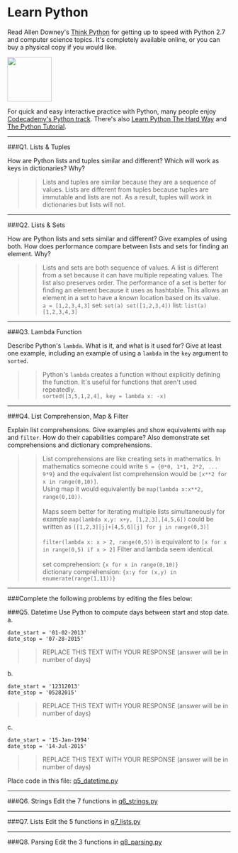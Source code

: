 # Learn Python

Read Allen Downey's [Think Python](http://www.greenteapress.com/thinkpython/) for getting up to speed with Python 2.7 and computer science topics. It's completely available online, or you can buy a physical copy if you would like.

<a href="http://www.greenteapress.com/thinkpython/"><img src="img/think_python.png" style="width: 100px;" target="_blank"></a>

For quick and easy interactive practice with Python, many people enjoy [Codecademy's Python track](http://www.codecademy.com/en/tracks/python). There's also [Learn Python The Hard Way](http://learnpythonthehardway.org/book/) and [The Python Tutorial](https://docs.python.org/2/tutorial/).

---

###Q1. Lists &amp; Tuples

How are Python lists and tuples similar and different? Which will work as keys in dictionaries? Why?

>> Lists and tuples are similar because they are a sequence of values.  Lists are different from tuples because tuples are immutable and lists are not.  As a result, tuples will work in dictionaries but lists will not.

---

###Q2. Lists &amp; Sets

How are Python lists and sets similar and different? Give examples of using both. How does performance compare between lists and sets for finding an element. Why?

>> Lists and sets are both sequence of values.  A list is different from a set because it can have multiple repeating values.  The list also preserves order.  The performance of a set is better for finding an element because it uses as hashtable.  This allows an element in a set to have a known location based on its value.<br/>
`a = [1,2,3,4,3]`
set: `set(a)
set([1,2,3,4])`
list: `list(a)
[1,2,3,4,3]`

---

###Q3. Lambda Function

Describe Python's `lambda`. What is it, and what is it used for? Give at least one example, including an example of using a `lambda` in the `key` argument to `sorted`.

>> Python's `lambda` creates a function without explicitly defining the function.  It's useful for functions that aren't used repeatedly.  <br/> `sorted([3,5,1,2,4], key = lambda x: -x)`

---

###Q4. List Comprehension, Map &amp; Filter

Explain list comprehensions. Give examples and show equivalents with `map` and `filter`. How do their capabilities compare? Also demonstrate set comprehensions and dictionary comprehensions.

>> List comprehensions are like creating sets in mathematics.  In mathematics someone could write `S = {0*0, 1*1, 2*2, ... 9*9}` and the equivalent list comprehension would be `[x**2 for x in range(0,10)]`. <br/>Using map it would equivalently be `map(lambda x:x**2, range(0,10))`.  <br/><br/>Maps seem better for iterating multiple lists simultaneously for example `map(lambda x,y: x+y, [1,2,3],[4,5,6])` could be written as `[[1,2,3][j]+[4,5,6][j] for j in range(0,3)]` <br/><br/>`filter(lambda x: x > 2, range(0,5))` is equivalent to `[x for x in range(0,5) if x > 2]`  Filter and lambda seem identical.<br/><br/>set comprehension: `{x for x in range(0,10)}`<br/>dictionary comprehension: `{x:y for (x,y) in enumerate(range(1,11))}`



---

###Complete the following problems by editing the files below:

###Q5. Datetime
Use Python to compute days between start and stop date.   
a.  

```
date_start = '01-02-2013'    
date_stop = '07-28-2015'
```

>> REPLACE THIS TEXT WITH YOUR RESPONSE (answer will be in number of days)

b.  
```
date_start = '12312013'  
date_stop = '05282015'  
```

>> REPLACE THIS TEXT WITH YOUR RESPONSE (answer will be in number of days)

c.  
```
date_start = '15-Jan-1994'      
date_stop = '14-Jul-2015'  
```

>> REPLACE THIS TEXT WITH YOUR RESPONSE  (answer will be in number of days)

Place code in this file: [q5_datetime.py](python/q5_datetime.py)

---

###Q6. Strings
Edit the 7 functions in [q6_strings.py](python/q6_strings.py)

---

###Q7. Lists
Edit the 5 functions in [q7_lists.py](python/q7_lists.py)

---

###Q8. Parsing
Edit the 3 functions in [q8_parsing.py](python/q8_parsing.py)
